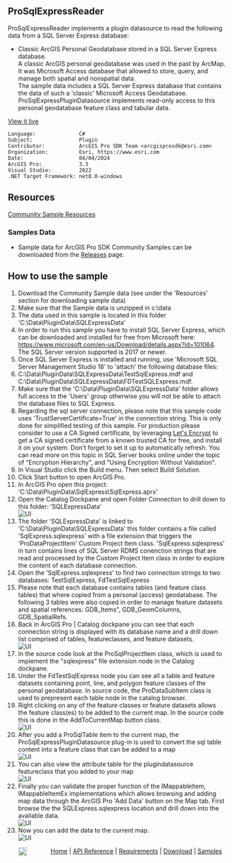 ## ProSqlExpressReader

<!-- TODO: Write a brief abstract explaining this sample -->
ProSqlExpressReader implements a plugin datasource to read the following data from a SQL Server Express database:  
- Classic ArcGIS Personal Geodatabase stored in a SQL Server Express database.  
A classic ArcGIS personal geodatabase was used in the past by ArcMap. It was Microsoft Access database that allowed to store, query, and manage both spatial and nonspatial data.  
The sample data includes a SQL Server Express database that contains the data of such a 'classic' Microsoft Access Geodatabase.  
ProSqlExpressPluginDatasource implements read-only access to this personal geodatabase feature class and tabular data.  
  


<a href="https://pro.arcgis.com/en/pro-app/sdk/" target="_blank">View it live</a>

<!-- TODO: Fill this section below with metadata about this sample-->
```
Language:              C#
Subject:               Plugin
Contributor:           ArcGIS Pro SDK Team <arcgisprosdk@esri.com>
Organization:          Esri, https://www.esri.com
Date:                  04/04/2024
ArcGIS Pro:            3.3
Visual Studio:         2022
.NET Target Framework: net8.0-windows
```

## Resources

[Community Sample Resources](https://github.com/Esri/arcgis-pro-sdk-community-samples#resources)

### Samples Data

* Sample data for ArcGIS Pro SDK Community Samples can be downloaded from the [Releases](https://github.com/Esri/arcgis-pro-sdk-community-samples/releases) page.  

## How to use the sample
<!-- TODO: Explain how this sample can be used. To use images in this section, create the image file in your sample project's screenshots folder. Use relative url to link to this image using this syntax: ![My sample Image](FacePage/SampleImage.png) -->
1. Download the Community Sample data (see under the 'Resources' section for downloading sample data)
2. Make sure that the Sample data is unzipped in c:\data   
3. The data used in this sample is located in this folder 'C:\Data\PluginData\SQLExpressData'  
4. In order to run this sample you have to install SQL Server Express, which can be downloaded and installed for free from Microsoft here: https://www.microsoft.com/en-us/Download/details.aspx?id=101064.  The SQL Server version supported is 2017 or newer.    
5. Once SQL Server Express is installed and running, use 'Microsoft SQL Server Management Studio 18' to 'attach' the following database files:  
6. C:\Data\PluginData\SQLExpressData\TestSqlExpress.mdf and C:\Data\PluginData\SQLExpressData\FDTestSQLExpress.mdf.     
7. Make sure that the 'C:\Data\PluginData\SQLExpressData' folder allows full access to the 'Users' group otherwise you will not be able to attach the database files to SQL Express.  
8. Regarding the sql server connection, please note that this sample code uses 'TrustServerCertificate=True' in the connection string.  This is only done for simplified testing of this sample.  For production please consider to use a CA Signed certificate, by leveraging [Let's Encrypt](https://letsencrypt.org/) to get a CA signed certificate from a known trusted CA for free, and install it on your system. Don't forget to set it up to automatically refresh. You can read more on this topic in SQL Server books online under the topic of "Encryption Hierarchy", and "Using Encryption Without Validation".  
9. In Visual Studio click the Build menu. Then select Build Solution.  
10. Click Start button to open ArcGIS Pro.  
11. In ArcGIS Pro open this project: 'C:\Data\PluginData\SqlExpress\SqlExpress.aprx'  
12. Open the Catalog Dockpane and open Folder Connection to drill down to this folder: 'SQLExpressData'  
![UI](Screenshots/Screen1.png)    
13. The folder 'SQLExpressData' is linked to 'C:\Data\PluginData\SQLExpressData' this folder contains a file called 'SqlExpress.sqlexpress' with a file extension that triggers the 'ProDataProjectItem' Custom Project Item class. 'SqlExpress.sqlexpress' in turn contains lines of SQL Server RDMS conenction strings that are read and processed by the Custom Project Item class in order to explore the content of each database connection.  
14. Open the 'SqlExpress.sqlexpress' to find two connection strings to two databases: TestSqlExpress, FdTestSqlExpress  
15. Please note that each database contains tables (and feature class tables) that where copied from a personal (access) geodatabase.  The following 3 tables were also copied in order to manage feature datasets and spatial references: GDB_Items", GDB_GeomColumns, GDB_SpatialRefs.    
16. Back in ArcGIS Pro | Catalog dockpane you can see that each connection string is displayed with its database name and a drill down list comprised of tables, featureclasses, and feature datasets.  
![UI](Screenshots/Screen2.png)    
17. In the source code look at the ProSqlProjectItem class, which is used to implement the "sqlexpress" file extension node in the Catalog dockpane.  
18. Under the FdTestSqlExpress node you can see all a table and feature datasets containing point, line, and polygon feature classes of the personal geodatabase.  In source code, the ProDataSubItem class is used to prepresent each table node in the catalog browser.  
19. Right clicking on any of the feature classes or feature datasets allows the feature class(es) to be added to the current map.  In the source code this is done in the AddToCurrentMap button class.  
![UI](Screenshots/Screen3.png)    
20. After you add a ProSqlTable item to the current map, the ProSqlExpressPluginDatasource plug-in is used to convert the sql table content into a feature class that can be added to a map   
![UI](Screenshots/Screen4.png)   
21. You can also view the attribute table for the plugindatasource featureclass that you added to your map  
![UI](Screenshots/Screen5.png)   
22. Finally you can validate the proper function of the IMappableItem, IMappableItemEx implementations which allows browsing and adding map data through the ArcGIS Pro 'Add Data' button on the Map tab.  First browse the the SQLExpress.sqlexpress location and drill down into the available data.  
![UI](Screenshots/Screen6.png)   
23. Now you can add the data to the current map.    
![UI](Screenshots/Screen7.png)   
  

<!-- End -->

&nbsp;&nbsp;&nbsp;&nbsp;&nbsp;&nbsp;<img src="https://esri.github.io/arcgis-pro-sdk/images/ArcGISPro.png"  alt="ArcGIS Pro SDK for Microsoft .NET Framework" height = "20" width = "20" align="top"  >
&nbsp;&nbsp;&nbsp;&nbsp;&nbsp;&nbsp;&nbsp;&nbsp;&nbsp;&nbsp;&nbsp;&nbsp;
[Home](https://github.com/Esri/arcgis-pro-sdk/wiki) | <a href="https://pro.arcgis.com/en/pro-app/latest/sdk/api-reference" target="_blank">API Reference</a> | [Requirements](https://github.com/Esri/arcgis-pro-sdk/wiki#requirements) | [Download](https://github.com/Esri/arcgis-pro-sdk/wiki#installing-arcgis-pro-sdk-for-net) | <a href="https://github.com/esri/arcgis-pro-sdk-community-samples" target="_blank">Samples</a>

